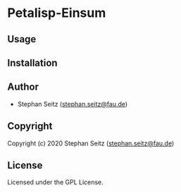# Petalisp-Einsum

## Usage

## Installation

## Author

* Stephan Seitz (stephan.seitz@fau.de)

## Copyright

Copyright (c) 2020 Stephan Seitz (stephan.seitz@fau.de)

## License

Licensed under the GPL License.
